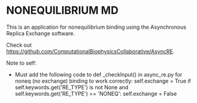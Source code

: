# NONEQUILIBRIUM MD

This is an application for nonequilibrium binding using the Asynchronous Replica Exchange
software.

Check out https://github.com/ComputationalBiophysicsCollaborative/AsyncRE.

Note to self:
- Must add the following code to def _checkInput() in async_re.py for noneq (no exchange) binding to work correctly:
	self.exchange = True
	if self.keywords.get('RE_TYPE') is not None and self.keywords.get('RE_TYPE') == 'NONEQ':
		self.exchange = False
